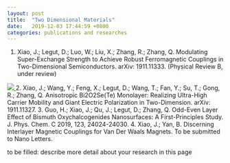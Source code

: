 ```yaml
---
layout: post
title:  "Two Dimensional Materials"
date:   2019-12-03 17:44:59 +0800
categories: publications and researches
---
```


1. Xiao, J.; Legut, D.; Luo, W.; Liu, X.; Zhang, R.; Zhang, Q. Modulating Super-Exchange Strength to Achieve Robust Ferromagnetic Couplings in Two-Dimensional Semiconductors. arXiv: 1911.11333. (Physical Review B, under review)
<a href="http://arxiv.org/abs/1911.11333" target="arXiv: 1911.11333">
    <img src="/assets/images/SE.tif"> 
</a>
2. Xiao, J.; Wang, Y.; Feng, X.; Legut, D.; Wang, T.; Fan, Y.; Su, T.; Gong, R.; Zhang, Q. Anisotropic Bi2O2Se(Te) Monolayer: Realizing Ultra-High Carrier Mobility and Giant Electric Polarization in Two-Dimension. arXiv: 1911.11327.
3. Guo, H.; Xiao, J.; Qu, J.; Legut, D.; Zhang, Q. Odd-Even Layer Effect of Bismuth Oxychalcogenides Nanosurfaces: A First-Principles Study. J. Phys. Chem. C 2019, 123, 24024-24030.
4. Xiao, J.; Yan, B. Discerning Interlayer Magnetic Couplings for Van Der Waals Magnets. To be submitted to Nano Letters.

to be filled: describe more detail about your research in this page
